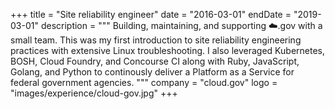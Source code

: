 +++
title = "Site reliability engineer"
date = "2016-03-01"
endDate = "2019-03-01"
description = """
Building, maintaining, and supporting ☁️.gov with a small team. This was my first
introduction to site reliability engineering practices with extensive Linux
troubleshooting. I also leveraged Kubernetes, BOSH, Cloud Foundry, and Concourse
CI along with Ruby, JavaScript, Golang, and Python to continously deliver a
Platform as a Service for federal government agencies.
"""
company = "cloud.gov"
logo = "images/experience/cloud-gov.jpg"
+++
